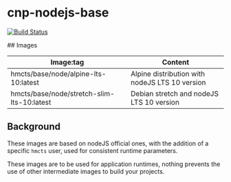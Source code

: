 # cnp-nodejs-base

[![Build Status](https://dev.azure.com/hmcts/CNP/_apis/build/status/NodeJS%20base%20image%20build?branchName=master)](https://dev.azure.com/hmcts/CNP/_build/latest?definitionId=97&branchName=master)

## Images

| Image:tag                                  | Content                                        |
| ------------------------------------------ | ---------------------------------------------- |
| hmcts/base/node/alpine-lts-10:latest       | Alpine distribution with nodeJS LTS 10 version |
| hmcts/base/node/stretch-slim-lts-10:latest | Debian stretch and nodeJS LTS 10 version       |

## Background

These images are based on nodeJS official ones, with the addition of a specific `hmcts` user, used for consistent runtime parameters.

These images are to be used for application runtimes, nothing prevents the use of other intermediate images to build your projects.
